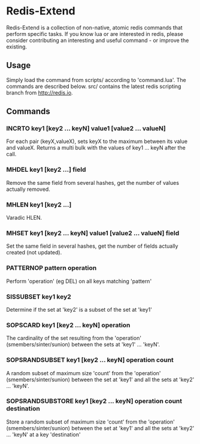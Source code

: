 # Redis-Extend

Redis-Extend is a collection of non-native, atomic redis commands that perform specific tasks. 
If you know lua or are interested in redis, please consider contributing an interesting and useful command - or improve the existing.

## Usage
Simply load the command from scripts/ according to 'command.lua'. The commands are described below.
src/ contains the latest redis scripting branch from http://redis.io.
    
## Commands

### INCRTO key1 [key2 ... keyN] value1 [value2 ... valueN]
For each pair (keyX,valueX), sets keyX to the maximum between its value and valueX. Returns a multi bulk with the values of key1 ... keyN after the call.

### MHDEL key1 [key2 ...] field
Remove the same field from several hashes, get the number of values actually removed.

### MHLEN key1 [key2 ...]
Varadic HLEN.

### MHSET key1 [key2 ... keyN] value1 [value2 ... valueN] field
Set the same field in several hashes, get the number of fields actually created (not updated).

### PATTERNOP pattern operation
Perform 'operation' (eg DEL) on all keys matching 'pattern'

### SISSUBSET key1 key2 
Determine if the set at 'key2' is a subset of the set at 'key1'

### SOPSCARD key1 [key2 ... keyN] operation
The cardinality of the set resulting from the 'operation' (smembers/sinter/sunion) between the sets at 'key1' ... 'keyN'.

### SOPSRANDSUBSET key1 [key2 ... keyN] operation count
A random subset of maximum size 'count' from the 'operation' (smembers/sinter/sunion) between the set at 'key1' and all the sets at 'key2' ... 'keyN'.

### SOPSRANDSUBSTORE key1 [key2 ... keyN] operation count destination
Store a random subset of maximum size 'count' from the 'operation' (smembers/sinter/sunion) between the set at 'key1' and all the sets at 'key2' ... 'keyN' at a key 'destination'